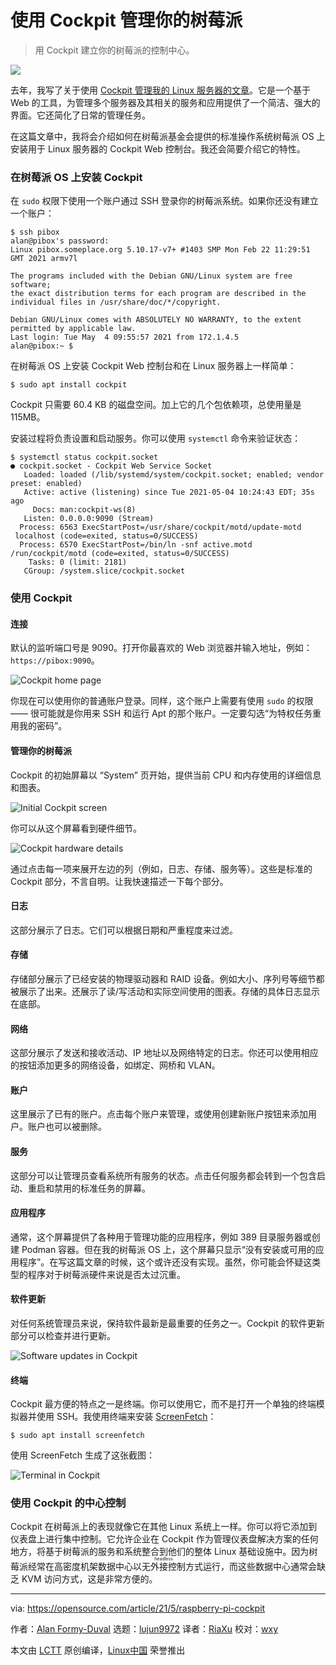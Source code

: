 [#]: subject: (Manage your Raspberry Pi with Cockpit)
[#]: via: (https://opensource.com/article/21/5/raspberry-pi-cockpit)
[#]: author: (Alan Formy-Duval https://opensource.com/users/alanfdoss)
[#]: collector: (lujun9972)
[#]: translator: (ShuyRoy)
[#]: reviewer: (wxy)
[#]: publisher: ( )
[#]: url: ( )

使用 Cockpit 管理你的树莓派
======

> 用 Cockpit 建立你的树莓派的控制中心。

![](https://img.linux.net.cn/data/attachment/album/202106/15/144053hmswm01w6qus011n.jpg)

去年，我写了关于使用 [Cockpit 管理我的 Linux 服务器的文章][2]。它是一个基于 Web 的工具，为管理多个服务器及其相关的服务和应用提供了一个简洁、强大的界面。它还简化了日常的管理任务。

在这篇文章中，我将会介绍如何在树莓派基金会提供的标准操作系统树莓派 OS 上安装用于 Linux 服务器的 Cockpit Web 控制台。我还会简要介绍它的特性。

### 在树莓派 OS 上安装 Cockpit

在 `sudo` 权限下使用一个账户通过 SSH 登录你的树莓派系统。如果你还没有建立一个账户：

```
$ ssh pibox
alan@pibox's password:
Linux pibox.someplace.org 5.10.17-v7+ #1403 SMP Mon Feb 22 11:29:51 GMT 2021 armv7l

The programs included with the Debian GNU/Linux system are free software;
the exact distribution terms for each program are described in the
individual files in /usr/share/doc/*/copyright.

Debian GNU/Linux comes with ABSOLUTELY NO WARRANTY, to the extent
permitted by applicable law.
Last login: Tue May  4 09:55:57 2021 from 172.1.4.5
alan@pibox:~ $
```

在树莓派 OS 上安装 Cockpit Web 控制台和在 Linux 服务器上一样简单：

```
$ sudo apt install cockpit
```

Cockpit 只需要 60.4 KB 的磁盘空间。加上它的几个包依赖项，总使用量是 115MB。

安装过程将负责设置和启动服务。你可以使用 `systemctl` 命令来验证状态：

```
$ systemctl status cockpit.socket
● cockpit.socket - Cockpit Web Service Socket
   Loaded: loaded (/lib/systemd/system/cockpit.socket; enabled; vendor preset: enabled)
   Active: active (listening) since Tue 2021-05-04 10:24:43 EDT; 35s ago
     Docs: man:cockpit-ws(8)
   Listen: 0.0.0.0:9090 (Stream)
  Process: 6563 ExecStartPost=/usr/share/cockpit/motd/update-motd  localhost (code=exited, status=0/SUCCESS)
  Process: 6570 ExecStartPost=/bin/ln -snf active.motd /run/cockpit/motd (code=exited, status=0/SUCCESS)
    Tasks: 0 (limit: 2181)
   CGroup: /system.slice/cockpit.socket
```

### 使用 Cockpit

#### 连接

默认的监听端口号是 9090。打开你最喜欢的 Web 浏览器并输入地址，例如： `https://pibox:9090`。

![Cockpit home page][3]

你现在可以使用你的普通账户登录。同样，这个账户上需要有使用 `sudo` 的权限 —— 很可能就是你用来 SSH 和运行 Apt 的那个账户。一定要勾选“为特权任务重用我的密码”。

#### 管理你的树莓派

Cockpit 的初始屏幕以 “System” 页开始，提供当前 CPU 和内存使用的详细信息和图表。

![Initial Cockpit screen][5]

你可以从这个屏幕看到硬件细节。

![Cockpit hardware details][6]

通过点击每一项来展开左边的列（例如，日志、存储、服务等）。这些是标准的 Cockpit 部分，不言自明。让我快速描述一下每个部分。

#### 日志

这部分展示了日志。它们可以根据日期和严重程度来过滤。

#### 存储

存储部分展示了已经安装的物理驱动器和 RAID 设备。例如大小、序列号等细节都被展示了出来。还展示了读/写活动和实际空间使用的图表。存储的具体日志显示在底部。

#### 网络

这部分展示了发送和接收活动、IP 地址以及网络特定的日志。你还可以使用相应的按钮添加更多的网络设备，如绑定、网桥和 VLAN。

#### 账户

这里展示了已有的账户。点击每个账户来管理，或使用创建新账户按钮来添加用户。账户也可以被删除。

#### 服务

这部分可以让管理员查看系统所有服务的状态。点击任何服务都会转到一个包含启动、重启和禁用的标准任务的屏幕。

#### 应用程序

通常，这个屏幕提供了各种用于管理功能的应用程序，例如 389 目录服务器或创建 Podman 容器。但在我的树莓派 OS 上，这个屏幕只显示“没有安装或可用的应用程序”。在写这篇文章的时候，这个或许还没有实现。虽然，你可能会怀疑这类型的程序对于树莓派硬件来说是否太过沉重。

#### 软件更新

对任何系统管理员来说，保持软件最新是最重要的任务之一。Cockpit 的软件更新部分可以检查并进行更新。

![Software updates in Cockpit][7]

#### 终端

Cockpit 最方便的特点之一是终端。你可以使用它，而不是打开一个单独的终端模拟器并使用 SSH。我使用终端来安装 [ScreenFetch][8]：

```
$ sudo apt install screenfetch
```

使用 ScreenFetch 生成了这张截图：

![Terminal in Cockpit][9]

### 使用 Cockpit 的中心控制

Cockpit 在树莓派上的表现就像它在其他 Linux 系统上一样。你可以将它添加到仪表盘上进行集中控制。它允许企业在 Cockpit 作为管理仪表盘解决方案的任何地方，将基于树莓派的服务和系统整合到他们的整体 Linux 基础设施中。因为树莓派经常在高密度机架数据中心以<ruby>无外接控制<rt>headless</rt></ruby>方式运行，而这些数据中心通常会缺乏 KVM 访问方式，这是非常方便的。

--------------------------------------------------------------------------------

via: https://opensource.com/article/21/5/raspberry-pi-cockpit

作者：[Alan Formy-Duval][a]
选题：[lujun9972][b]
译者：[RiaXu](https://github.com/ShuyRoy)
校对：[wxy](https://github.com/wxy)

本文由 [LCTT](https://github.com/LCTT/TranslateProject) 原创编译，[Linux中国](https://linux.cn/) 荣誉推出

[a]: https://opensource.com/users/alanfdoss
[b]: https://github.com/lujun9972
[1]: https://opensource.com/sites/default/files/styles/image-full-size/public/lead-images/raspberrypi_kuberenetes_cluster_lead2_0.jpeg?itok=kx0Zc0NK (Neon colorized Raspberry Pi cluster with LEGOs)
[2]: https://opensource.com/article/20/11/cockpit-server-management
[3]: https://opensource.com/sites/default/files/uploads/cockpit_homepage.png (Cockpit home page)
[4]: https://creativecommons.org/licenses/by-sa/4.0/
[5]: https://opensource.com/sites/default/files/uploads/cockpit_initialscreen.png (Initial Cockpit screen)
[6]: https://opensource.com/sites/default/files/uploads/hardware_details.png (Cockpit hardware details)
[7]: https://opensource.com/sites/default/files/uploads/software_updates.png (Software updates in Cockpit)
[8]: https://opensource.com/article/20/1/screenfetch-neofetch
[9]: https://opensource.com/sites/default/files/uploads/pi_cockpit_terminal.png (Terminal in Cockpit)
